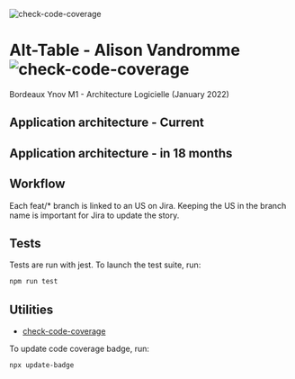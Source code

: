 ![check-code-coverage](https://img.shields.io/badge/code--coverage-96.44%25-brightgreen)

# Alt-Table - Alison Vandromme ![check-code-coverage](https://img.shields.io/badge/code--coverage-96.44%25-brightgreen)

Bordeaux Ynov M1 - Architecture Logicielle (January 2022)

## Application architecture - Current

## Application architecture - in 18 months

## Workflow

Each feat/* branch is linked to an US on Jira. Keeping the US in the branch name is important for Jira to update the story. 

## Tests

Tests are run with jest. To launch the test suite, run: 

``` sh
npm run test
```
## Utilities

- [check-code-coverage](https://github.com/bahmutov/check-code-coverage)

To update code coverage badge, run: 

```sh
npx update-badge
```

